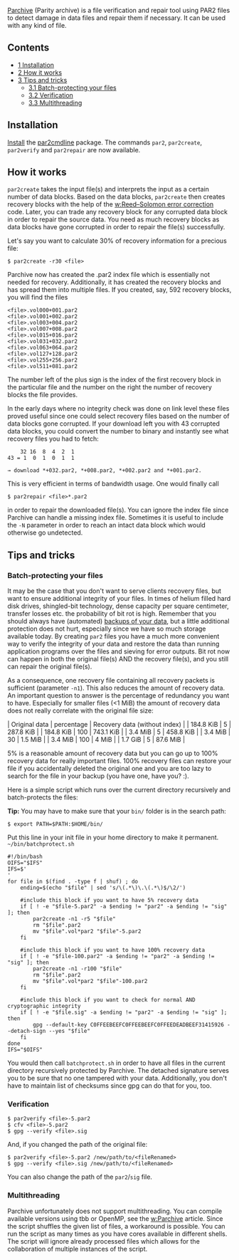 [Parchive](https://github.com/Parchive/par2cmdline) (Parity archive) is a file verification and repair tool using PAR2 files to detect damage in data files and repair them if necessary. It can be used with any kind of file.

## Contents

*   [1 Installation](#Installation)
*   [2 How it works](#How_it_works)
*   [3 Tips and tricks](#Tips_and_tricks)
    *   [3.1 Batch-protecting your files](#Batch-protecting_your_files)
    *   [3.2 Verification](#Verification)
    *   [3.3 Multithreading](#Multithreading)

## Installation

[Install](/index.php/Install "Install") the [par2cmdline](https://www.archlinux.org/packages/?name=par2cmdline) package. The commands `par2`, `par2create`, `par2verify` and `par2repair` are now available.

## How it works

`par2create` takes the input file(s) and interprets the input as a certain number of data blocks. Based on the data blocks, `par2create` then creates recovery blocks with the help of the [w:Reed–Solomon error correction](https://en.wikipedia.org/wiki/Reed%E2%80%93Solomon_error_correction "w:Reed–Solomon error correction") code. Later, you can trade any recovery block for any corrupted data block in order to repair the source data. You need as much recovery blocks as data blocks have gone corrupted in order to repair the file(s) successfully.

Let's say you want to calculate 30% of recovery information for a precious file:

```
$ par2create -r30 <file>

```

Parchive now has created the <file>.par2 index file which is essentially not needed for recovery. Additionally, it has created the recovery blocks and has spread them into multiple files. If you created, say, 592 recovery blocks, you will find the files

```
<file>.vol000+001.par2
<file>.vol001+002.par2
<file>.vol003+004.par2
<file>.vol007+008.par2
<file>.vol015+016.par2
<file>.vol031+032.par2
<file>.vol063+064.par2
<file>.vol127+128.par2
<file>.vol255+256.par2
<file>.vol511+081.par2

```

The number left of the plus sign is the index of the first recovery block in the particular file and the number on the right the number of recovery blocks the file provides.

In the early days where no integrity check was done on link level these files proved useful since one could select recovery files based on the number of data blocks gone corrupted. If your download left you with 43 corrupted data blocks, you could convert the number to binary and instantly see what recovery files you had to fetch:

```
    32 16  8  4  2  1
43 = 1  0  1  0  1  1

→ download *+032.par2, *+008.par2, *+002.par2 and *+001.par2.

```

This is very efficient in terms of bandwidth usage. One would finally call

```
$ par2repair <file>*.par2

```

in order to repair the downloaded file(s). You can ignore the index file since Parchive can handle a missing index file. Sometimes it is useful to include the `-N` parameter in order to reach an intact data block which would otherwise go undetected.

## Tips and tricks

### Batch-protecting your files

It may be the case that you don't want to serve clients recovery files, but want to ensure additional integrity of your files. In times of helium filled hard disk drives, shingled-bit technology, dense capacity per square centimeter, transfer losses etc. the probability of bit rot is high. Remember that you should always have (automated) [backups of your data](/index.php/Synchronization_and_backup_programs "Synchronization and backup programs"), but a little additional protection does not hurt, especially since we have so much storage available today. By creating `par2` files you have a much more convenient way to verify the integrity of your data and restore the data than running application programs over the files and sieving for error outputs. Bit rot now can happen in both the original file(s) AND the recovery file(s), and you still can repair the original file(s).

As a consequence, one recovery file containing all recovery packets is sufficient (parameter `-n1`). This also reduces the amount of recovery data. An important question to answer is the percentage of redundancy you want to have. Especially for smaller files (<1 MiB) the amount of recovery data does not really correlate with the original file size:

| Original data | percentage | Recovery data (without index) |
| 184.8 KiB | 5 | 287.8 KiB |
| 184.8 KiB | 100 | 743.1 KiB |
| 3.4 MiB | 5 | 458.8 KiB |
| 3.4 MiB | 30 | 1.5 MiB |
| 3.4 MiB | 100 | 4 MiB |
| 1.7 GiB | 5 | 87.6 MiB |

5% is a reasonable amount of recovery data but you can go up to 100% recovery data for really important files. 100% recovery files can restore your file if you accidentally deleted the original one and you are too lazy to search for the file in your backup (you have one, have you? :).

Here is a simple script which runs over the current directory recursively and batch-protects the files:

**Tip:** You may have to make sure that your `bin/` folder is in the search path:
```
$ export PATH=$PATH:$HOME/bin/

```
Put this line in your init file in your home directory to make it permanent.
 `~/bin/batchprotect.sh` 
```
#!/bin/bash
OIFS="$IFS"
IFS=$'
'
for file in $(find . -type f | shuf) ; do
	ending=$(echo "$file" | sed 's/\(.*\)\.\(.*\)$/\2/')

	#include this block if you want to have 5% recovery data
	if [ ! -e "$file-5.par2" -a $ending != "par2" -a $ending != "sig" ]; then
		par2create -n1 -r5 "$file"
		rm "$file".par2
		mv "$file".vol*par2 "$file"-5.par2
	fi

	#include this block if you want to have 100% recovery data
	if [ ! -e "$file-100.par2" -a $ending != "par2" -a $ending != "sig" ]; then
		par2create -n1 -r100 "$file"
		rm "$file".par2
		mv "$file".vol*par2 "$file"-100.par2
	fi

	#include this block if you want to check for normal AND cryptographic integrity 
	if [ ! -e "$file.sig" -a $ending != "par2" -a $ending != "sig" ]; then
		gpg --default-key C0FFEEBEEFC0FFEEBEEFC0FFEEDEADBEEF31415926 --detach-sign --yes "$file"
	fi
done
IFS="$OIFS"
```

You would then call `batchprotect.sh` in order to have all files in the current directory recursively protected by Parchive. The detached signature serves you to be sure that no one tampered with your data. Additionally, you don't have to maintain list of checksums since gpg can do that for you, too.

### Verification

```
$ par2verify <file>-5.par2
$ cfv <file>-5.par2
$ gpg --verify <file>.sig

```

And, if you changed the path of the original file:

```
$ par2verify <file>-5.par2 /new/path/to/<fileRenamed>
$ gpg --verify <file>.sig /new/path/to/<fileRenamed>

```

You can also change the path of the `par2`/`sig` file.

### Multithreading

Parchive unfortunately does not support multithreading. You can compile available versions using tbb or OpenMP, see the [w:Parchive](https://en.wikipedia.org/wiki/Parchive "w:Parchive") article. Since the script shuffles the given list of files, a workaround is possible. You can run the script as many times as you have cores available in different shells. The script will ignore already processed files which allows for the collaboration of multiple instances of the script.